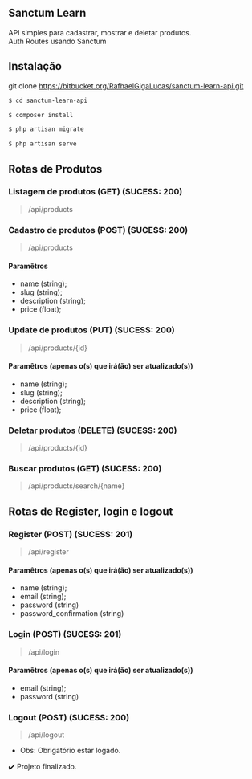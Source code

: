 
## Sanctum Learn

API simples para cadastrar, mostrar e deletar produtos. 
</br>
Auth Routes usando Sanctum

## Instalação

git clone https://bitbucket.org/RafhaelGigaLucas/sanctum-learn-api.git

```bash
$ cd sanctum-learn-api
```
```bash
$ composer install
```
```bash
$ php artisan migrate
```
```bash
$ php artisan serve
```

## Rotas de Produtos

### Listagem de produtos (GET) (SUCESS: 200)
>/api/products

### Cadastro de produtos (POST) (SUCESS: 200)
>/api/products

#### Paramêtros
* name (string);
* slug (string);
* description (string);
* price (float);

### Update de produtos (PUT) (SUCESS: 200)
>/api/products/{id}

#### Paramêtros (apenas o(s) que irá(ão) ser atualizado(s))

* name (string);
* slug (string);
* description (string);
* price (float);

### Deletar produtos (DELETE) (SUCESS: 200)
> /api/products/{id}

### Buscar produtos (GET) (SUCESS: 200)
> /api/products/search/{name}




## Rotas de Register, login e logout

### Register (POST) (SUCESS: 201)
>/api/register

#### Paramêtros (apenas o(s) que irá(ão) ser atualizado(s))

* name (string);
* email (string);
* password (string)
* password_confirmation (string)


### Login (POST) (SUCESS: 201)
>/api/login

#### Paramêtros (apenas o(s) que irá(ão) ser atualizado(s))

* email (string);
* password (string)


### Logout (POST) (SUCESS: 200)
>/api/logout
 
* Obs: Obrigatório estar logado.

:heavy_check_mark: Projeto finalizado.
